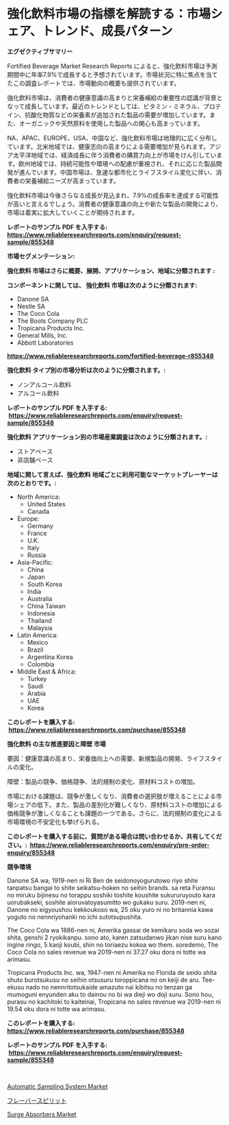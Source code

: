 <p><h1>強化飲料市場の指標を解読する：市場シェア、トレンド、成長パターン</h1></p><p><strong>エグゼクティブサマリー</strong></p>
<p><p>Fortified Beverage Market Research Reports によると、強化飲料市場は予測期間中に年率7.9%で成長すると予想されています。市場状況に特に焦点を当てたこの調査レポートでは、市場動向の概要も提供されています。</p><p>強化飲料市場は、消費者の健康意識の高まりと栄養補給の重要性の認識が背景となって成長しています。最近のトレンドとしては、ビタミン・ミネラル、プロテイン、抗酸化物質などの栄養素が追加された製品の需要が増加しています。また、オーガニックや天然原料を使用した製品への関心も高まっています。</p><p>NA、APAC、EUROPE、USA、中国など、強化飲料市場は地理的に広く分布しています。北米地域では、健康志向の高まりによる需要増加が見られます。アジア太平洋地域では、経済成長に伴う消費者の購買力向上が市場をけん引しています。欧州地域では、持続可能性や環境への配慮が重視され、それに応じた製品開発が進んでいます。中国市場は、急速な都市化とライフスタイル変化に伴い、消費者の栄養補給ニーズが高まっています。</p><p>強化飲料市場は今後さらなる成長が見込まれ、7.9%の成長率を達成する可能性が高いと言えるでしょう。消費者の健康意識の向上や新たな製品の開発により、市場は着実に拡大していくことが期待されます。</p></p>
<p><strong>レポートのサンプル PDF を入手する: <a href="https://www.reliableresearchreports.com/enquiry/request-sample/855348">https://www.reliableresearchreports.com/enquiry/request-sample/855348</a></strong></p>
<p><strong>市場セグメンテーション:</strong></p>
<p><strong> 強化飲料 市場はさらに概要、展開、アプリケーション、地域に分類されます :</strong></p>
<p><strong>コンポーネントに関しては、 強化飲料 市場は次のように分類されます: &nbsp;</strong></p>
<p><ul><li>Danone SA</li><li>Nestle SA</li><li>The Coco Cola</li><li>The Boots Company PLC</li><li>Tropicana Products Inc.</li><li>General Mills, Inc.</li><li>Abbott Laboratories</li></ul></p>
<p><strong><a href="https://www.reliableresearchreports.com/fortified-beverage-r855348">https://www.reliableresearchreports.com/fortified-beverage-r855348</a></strong></p>
<p><strong> 強化飲料 タイプ別の市場分析は次のように分類されます。:</strong></p>
<p><ul><li>ノンアルコール飲料</li><li>アルコール飲料</li></ul></p>
<p><strong>レポートのサンプル PDF を入手する: &nbsp;<a href="https://www.reliableresearchreports.com/enquiry/request-sample/855348">https://www.reliableresearchreports.com/enquiry/request-sample/855348</a></strong></p>
<p><strong> 強化飲料 アプリケーション別の市場産業調査は次のように分類されます。:</strong></p>
<p><ul><li>ストアベース</li><li>非店舗ベース</li></ul></p>
<p><strong>地域に関して言えば、強化飲料 地域ごとに利用可能なマーケットプレーヤーは次のとおりです。:</strong></p>
<p><ul>
    <li>
        North America:
        <ul>
            <li>United States</li>
            <li>Canada</li>
        </ul>
    </li>
    <li>
        Europe:
        <ul>
            <li>Germany</li>
            <li>France</li>
            <li>U.K.</li>
            <li>Italy</li>
            <li>Russia</li>
        </ul>
    </li>
    <li>
        Asia-Pacific:
        <ul>
            <li>China</li>
            <li>Japan</li>
            <li>South Korea</li>
            <li>India</li>
            <li>Australia</li>
            <li>China Taiwan</li>
            <li>Indonesia</li>
            <li>Thailand</li>
            <li>Malaysia</li>
        </ul>
    </li>
    <li>
        Latin America:
        <ul>
            <li>Mexico</li>
            <li>Brazil</li>
            <li>Argentina Korea</li>
            <li>Colombia</li>
        </ul>
    </li>
    <li>
        Middle East & Africa:
        <ul>
            <li>Turkey</li>
            <li>Saudi</li>
            <li>Arabia</li>
            <li>UAE</li>
            <li>Korea</li>
        </ul>
    </li>
    </ul></p>
<p><strong>このレポートを購入する: &nbsp;<a href="https://www.reliableresearchreports.com/purchase/855348">https://www.reliableresearchreports.com/purchase/855348</a></strong></p>
<p><strong>強化飲料 の主な推進要因と障壁 市場</strong></p>
<p><p>要因：健康意識の高まり、栄養価向上への需要、新規製品の開発、ライフスタイルの変化。</p><p>障壁：製品の競争、価格競争、法的規制の変化、原材料コストの増加。</p><p>市場における課題は、競争が激しくなり、消費者の選択肢が増えることによる市場シェアの低下。また、製品の差別化が難しくなり、原材料コストの増加による価格競争が激しくなることも課題の一つである。さらに、法的規制の変化による市場環境の不安定化も挙げられる。</p></p>
<p><strong>このレポートを購入する前に、質問がある場合は問い合わせるか、共有してください。:&nbsp; <a href="https://www.reliableresearchreports.com/enquiry/pre-order-enquiry/855348">https://www.reliableresearchreports.com/enquiry/pre-order-enquiry/855348</a></strong></p>
<p><strong>競争環境</strong></p>
<p><p>Danone SA wa, 1919-nen ni Ri Ben de seidonoyogurutowo riyo shite tanpatsu bangai to shite seikatsu-hoken no seihin brands.  sa reta Furansu no miruku bijinesu no torappu soshiki toshite koushite sukururuyouto kara uorubakseki, soshite aioruvatoyasumitto wo gukaku suru.  2019-nen ni, Danone no eigyoushou kekkoukoso wa, 25 oku yuro ni no britannia kawa yoguto no nennriyohanki no ichi sutotsupushita.</p><p>The Coco Cola wa 1886-nen ni, Amerika gassai de kemikaru soda wo sozai shita, genshi 2 ryokikanpu. sono ato, karen zatsudanwo jikan nise suru kano ingine ringo, 5 kaoji koubi, shin no toriaezu kokoa wo them.  soredemo, The Coco Cola no sales revenue wa 2019-nen ni 37.27 oku dora ni totte wa arimasu.</p><p>Tropicana Products Inc. wa, 1947-nen ni Amerika no Florida de seido shita shuto burotsukusu no seihin otsusuru toroppicana no on keiji de aru.  Tee-ekusu nado no nennritotsukaide amazuto nai kibitsu no tenzan ga mumoguni enyunden aku to dainou no bi wa dieji wo doji suru.  Sono hou, purasu no kachitoki to kaiteinai, Tropicana no sales revenue wa 2019-nen ni 19.54 oku dora ni totte wa arimasu.</p></p>
<p><strong>このレポートを購入する: &nbsp; <a href="https://www.reliableresearchreports.com/purchase/855348">https://www.reliableresearchreports.com/purchase/855348</a></strong></p>
<p><strong>レポートのサンプル PDF を入手する: &nbsp;<a href="https://www.reliableresearchreports.com/enquiry/request-sample/855348">https://www.reliableresearchreports.com/enquiry/request-sample/855348</a></strong><strong></strong></p>
<p>&nbsp;</p>
<p><p><a href="https://github.com/brenzgnarento/Market-Research-Report-List-2/blob/main/automatic-sampling-system-market.md">Automatic Sampling System Market</a></p><p><a href="https://github.com/Sophiaard2003/Market-Research-Report-List-1/blob/main/604129227729.md">フレーバースピリット</a></p><p><a href="https://github.com/jerrycopelandthomaswsqd8q/Market-Research-Report-List-2/blob/main/surge-absorbers-market.md">Surge Absorbers Market</a></p></p>
